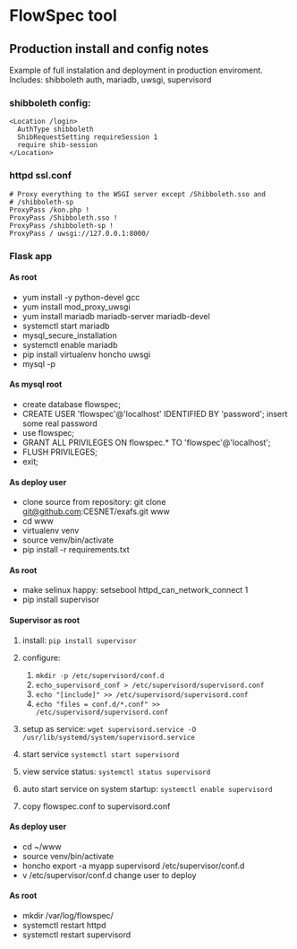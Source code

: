 # FlowSpec tool
## Production install and config notes

Example of full instalation and deployment in production enviroment. 
Includes: shibboleth auth, mariadb, uwsgi, supervisord

### shibboleth config:
```
<Location /login>
  AuthType shibboleth
  ShibRequestSetting requireSession 1
  require shib-session
</Location>

```

### httpd ssl.conf

```
# Proxy everything to the WSGI server except /Shibboleth.sso and
# /shibboleth-sp
ProxyPass /kon.php !
ProxyPass /Shibboleth.sso !
ProxyPass /shibboleth-sp !
ProxyPass / uwsgi://127.0.0.1:8000/
```

### Flask app

#### As root
* yum install -y python-devel gcc
* yum install mod_proxy_uwsgi   
* yum install mariadb mariadb-server mariadb-devel
* systemctl start mariadb
* mysql_secure_installation
* systemctl enable mariadb
* pip install virtualenv honcho uwsgi
* mysql -p

#### As mysql root
* create database flowspec;
* CREATE USER 'flowspec'@'localhost' IDENTIFIED BY 'password'; insert some real password
* use flowspec;
* GRANT ALL PRIVILEGES ON flowspec.* TO 'flowspec'@'localhost';
* FLUSH PRIVILEGES;
* exit;

#### As deploy user

* clone source from repository: git clone git@github.com:CESNET/exafs.git www
* cd www
* virtualenv venv
* source venv/bin/activate
* pip install -r requirements.txt

#### As root
* make selinux happy: setsebool httpd_can_network_connect 1 
* pip install supervisor

#### Supervisor as root
1. install:
   `pip install supervisor`
2. configure:
   1. `mkdir -p /etc/supervisord/conf.d`
   2. `echo_supervisord_conf > /etc/supervisord/supervisord.conf`
   3. `echo "[include]" >> /etc/supervisord/supervisord.conf`
   4. `echo "files = conf.d/*.conf" >> /etc/supervisord/supervisord.conf`
   
   
3. setup as service:
   `wget supervisord.service -O /usr/lib/systemd/system/supervisord.service`
4. start service
   `systemctl start supervisord`
5. view service status:
   `systemctl status supervisord`
6. auto start service on system startup: 
   `systemctl enable supervisord`
7. copy flowspec.conf to supervisord.conf

#### As deploy user

* cd ~/www
* source venv/bin/activate
* honcho export -a myapp supervisord /etc/supervisor/conf.d
* v /etc/supervisor/conf.d change user to deploy


#### As root
* mkdir /var/log/flowspec/
* systemctl restart httpd
* systemctl restart supervisord
